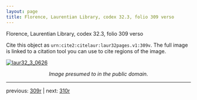 ```yaml
---
layout: page
title: Florence, Laurentian Library, codex 32.3, folio 309 verso
---
```


Florence, Laurentian Library, codex 32.3, folio 309 verso

Cite this object as `urn:cite2:citelaur:laur32pages.v1:309v`.  The full image is linked to a citation tool you can use to cite regions of the image.

[![laur32_3_0626](http://www.homermultitext.org/iipsrv?IIIF=/project/homer/pyramidal/deepzoom/citelaur/laur32imgs/v1/laur32_3_0626.tif/full/800,/0/default.jpg)](http://www.homermultitext.org/ict2/?urn=urn:cite2:citelaur:laur32imgs.v1:laur32_3_0626) 

<p style="text-align: center; font-style: italic;">Image presumed to in the public domain.</p>

---

previous: [309r](../309r/) | next: [310r](../310r/)